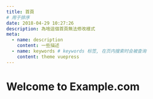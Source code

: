 ```yaml
---
title: 首頁
# 用于排序 
date: 2018-04-29 10:27:26
description: 為啥這個首頁無法修改樣式
meta:
  - name: description
    content: 一些描述
  - name: keywords # keywords 标签, 在页内搜索时会被查询 
    content: theme vuepress
---
```

<h1 id="welome-to-example-com">Welcome to Example.com</h1> 
